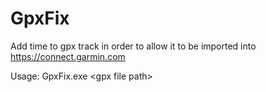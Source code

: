 # GpxFix

Add time to gpx track in order to allow it to be imported into https://connect.garmin.com

Usage: GpxFix.exe \<gpx file path\>
